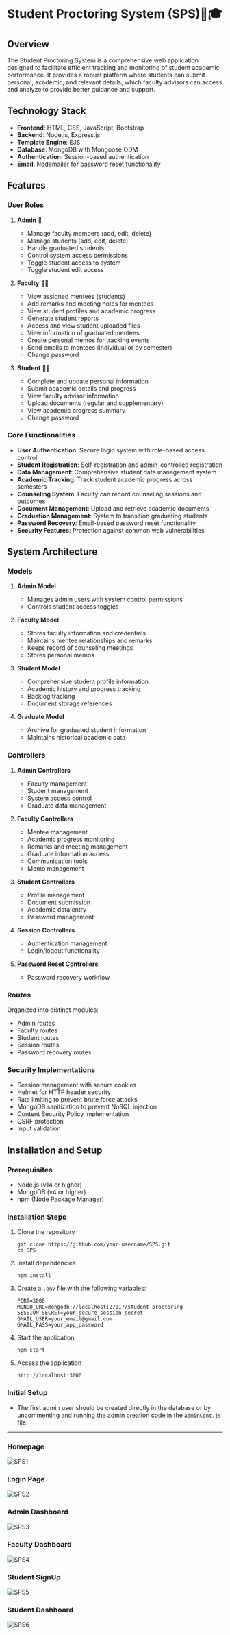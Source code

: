 # Student Proctoring System (SPS)🏫🎓

## Overview
The Student Proctoring System is a comprehensive web application designed to facilitate efficient tracking and monitoring of student academic performance. It provides a robust platform where students can submit personal, academic, and relevant details, which faculty advisors can access and analyze to provide better guidance and support.

## Technology Stack
- **Frontend**: HTML, CSS, JavaScript, Bootstrap
- **Backend**: Node.js, Express.js
- **Template Engine**: EJS
- **Database**: MongoDB with Mongoose ODM
- **Authentication**: Session-based authentication
- **Email**: Nodemailer for password reset functionality

## Features

### User Roles
1. **Admin** 🏫
   - Manage faculty members (add, edit, delete)
   - Manage students (add, edit, delete)
   - Handle graduated students
   - Control system access permissions
   - Toggle student access to system
   - Toggle student edit access

2. **Faculty** 🧑‍🏫
   - View assigned mentees (students)
   - Add remarks and meeting notes for mentees
   - View student profiles and academic progress
   - Generate student reports
   - Access and view student uploaded files
   - View information of graduated mentees
   - Create personal memos for tracking events
   - Send emails to mentees (individual or by semester)
   - Change password

3. **Student** 👨‍🎓
   - Complete and update personal information
   - Submit academic details and progress
   - View faculty advisor information
   - Upload documents (regular and supplementary)
   - View academic progress summary
   - Change password

### Core Functionalities
- **User Authentication**: Secure login system with role-based access control
- **Student Registration**: Self-registration and admin-controlled registration
- **Data Management**: Comprehensive student data management system
- **Academic Tracking**: Track student academic progress across semesters
- **Counseling System**: Faculty can record counseling sessions and outcomes
- **Document Management**: Upload and retrieve academic documents
- **Graduation Management**: System to transition graduating students
- **Password Recovery**: Email-based password reset functionality
- **Security Features**: Protection against common web vulnerabilities

## System Architecture 

### Models
1. **Admin Model**
   - Manages admin users with system control permissions
   - Controls student access toggles

2. **Faculty Model**
   - Stores faculty information and credentials
   - Maintains mentee relationships and remarks
   - Keeps record of counseling meetings
   - Stores personal memos

3. **Student Model**
   - Comprehensive student profile information
   - Academic history and progress tracking
   - Backlog tracking
   - Document storage references

4. **Graduate Model**
   - Archive for graduated student information
   - Maintains historical academic data

### Controllers
1. **Admin Controllers**
   - Faculty management
   - Student management
   - System access control
   - Graduate data management

2. **Faculty Controllers**
   - Mentee management
   - Academic progress monitoring
   - Remarks and meeting management
   - Graduate information access
   - Communication tools
   - Memo management

3. **Student Controllers**
   - Profile management
   - Document submission
   - Academic data entry
   - Password management

4. **Session Controllers**
   - Authentication management
   - Login/logout functionality

5. **Password Reset Controllers**
   - Password recovery workflow

### Routes
Organized into distinct modules:
- Admin routes
- Faculty routes
- Student routes
- Session routes
- Password recovery routes

### Security Implementations
- Session management with secure cookies
- Helmet for HTTP header security
- Rate limiting to prevent brute force attacks
- MongoDB sanitization to prevent NoSQL injection
- Content Security Policy implementation
- CSRF protection
- Input validation

## Installation and Setup

### Prerequisites
- Node.js (v14 or higher)
- MongoDB (v4 or higher)
- npm (Node Package Manager)

### Installation Steps
1. Clone the repository
   ```
   git clone https://github.com/your-username/SPS.git
   cd SPS
   ```

2. Install dependencies
   ```
   npm install
   ```

3. Create a `.env` file with the following variables:
   ```
   PORT=3000
   MONGO_URL=mongodb://localhost:27017/student-proctoring
   SESSION_SECRET=your_secure_session_secret
   GMAIL_USER=your_email@gmail.com
   GMAIL_PASS=your_app_password
   ```

4. Start the application
   ```
   npm start
   ```

5. Access the application
   ```
   http://localhost:3000
   ```

### Initial Setup
- The first admin user should be created directly in the database or by uncommenting and running the admin creation code in the `adminCont.js` file.

---

### Homepage
![SPS1](https://github.com/Anup-Naik/SPS/assets/117713985/5dc0ff46-bb04-4880-adca-a63953f12ce7)

### Login Page
![SPS2](https://github.com/Anup-Naik/SPS/assets/117713985/4b8df1a3-5410-4d32-b2ee-60854195c3f7)

### Admin Dashboard
![SPS3](https://github.com/Anup-Naik/SPS/assets/117713985/4a697bc3-a3ba-4815-b778-1bf57592e938)

### Faculty Dashboard
![SPS4](https://github.com/Anup-Naik/SPS/assets/117713985/5a2c63d7-b5f3-4cc7-9846-3f24abcee9ff)

### Student SignUp 
![SPS5](https://github.com/Anup-Naik/SPS/assets/117713985/250bd901-b27d-4200-a529-9b1432f57883)

### Student Dashboard
![SPS6](https://github.com/Anup-Naik/SPS/assets/117713985/8eeb5aef-297d-4008-8fd3-25086a6079b0)
